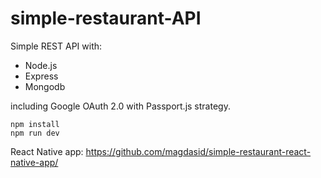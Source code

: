 # simple-restaurant-API

Simple REST API with:
- Node.js 
- Express
- Mongodb

including Google OAuth 2.0 with Passport.js strategy. 

```
npm install 
npm run dev
```

React Native app: https://github.com/magdasid/simple-restaurant-react-native-app/
